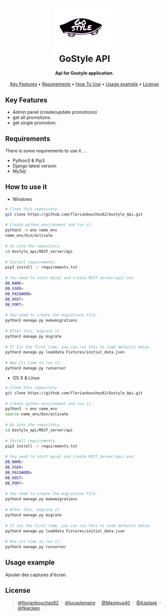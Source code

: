 <h1 align="center">
  <br>
  <img src="https://github.com/florianbouchez62/Gostyle_Api/blob/develop/REST_Server/api/static/logo.png" alt="GoStyle" width="200">
  <br>
  GoStyle API
  <br>
</h1>

<h4 align="center">Api for Gostyle application.</h4>

<p align="center">
  <a href="#key-features">Key Features</a> •
  <a href="#requirements">Requirements</a> •
  <a href="#how-to-use-it">How To Use</a> •
  <a href="#usage-example">Usage example</a> •
  <a href="#license">License</a>
</p>

## Key Features

* Admin panel (create/update promotions)
* get all promotions.
* get single promotion.

## Requirements

There is some requirements to use it ...

* Python3 & Pip3
* Django latest version
* MySql

## How to use it

* Windows

```sh
# Clone this repository.
git clone https://github.com/florianbouchez62/Gostyle_Api.git

# Create python environment and run it.
python3 -m env name_env
name_env/bin/activate

# Go into the repository.
cd Gostyle_api/REST_server/api

# Install requirements.
pip3 install -r requirements.txt

# You need to start mysql and create REST_Server/api/.env
DB_NAME=
DB_USER=
DB_PASSWORD=
DB_HOST=
DB_PORT=

# You need to create the migrations file.
python3 manage.py makemigrations

# After this, migrate it
python3 manage.py migrate

# If its the first time, you can run this to load defaults datas.
python3 manage.py loaddata Fixtures/initial_data.json

# Now its time to run it.
python3 manage.py runserver
```

* OS X & Linux

```sh
# Clone this repository.
git clone https://github.com/florianbouchez62/Gostyle_Api.git

# Create python environment and run it.
python3 -m env name_env
source name_env/bin/activate

# Go into the repository.
cd Gostyle_api/REST_server/api

# Install requirements.
pip3 install -r requirements.txt

# You need to start mysql and create REST_Server/api/.env
DB_NAME=
DB_USER=
DB_PASSWORD=
DB_HOST=
DB_PORT=

# You need to create the migrations file.
python3 manage.py makemigrations

# After this, migrate it
python3 manage.py migrate

# If its the first time, you can run this to load defaults datas.
python3 manage.py loaddata Fixtures/initial_data.json

# Now its time to run it.
python3 manage.py runserver
```

## Usage example

Ajouter des captures d'écran.

## License

> [@florianbouchez62](https://github.com/florianbouchez62) &nbsp;&middot;&nbsp;
> [@lucaslemaire](https://github.com/lucaslemaire) &nbsp;&middot;&nbsp;
> [@Maximus40](https://github.com/Maximus40) &nbsp;&middot;&nbsp;
> [@Azelaek](https://github.com/Azelaek) &nbsp;&middot;&nbsp;
> [@fkiecken](https://github.com/fkiecken) &nbsp;&middot;&nbsp;
